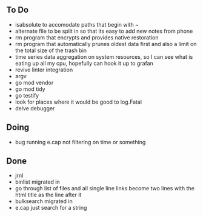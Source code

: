 ## To Do

- isabsolute to accomodate paths that begin with ~
- alternate file to be split in so that its easy to add new notes from phone
- rm program that encrypts and provides native restoration
- rm program that automatically prunes oldest data first and also a limit on the total size of the trash bin
- time series data aggregation on system resources, so I can see what is eating up all my cpu, hopefully can hook it up to grafan
- revive linter integration
- argv
- go mod vendor
- go mod tidy
- go testify
- look for places where it would be good to log.Fatal
- delve debugger

## Doing

- bug running e.cap not filtering on time or something

## Done

- jrnl
- binlist migrated in
- go through list of files and all single line links become two lines with the html title as the line after it
- bulksearch migrated in
- e.cap just search for a string

